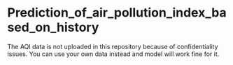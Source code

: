 # Prediction_of_air_pollution_index_based_on_history
The AQI data is not uploaded in this repository because of confidentiality issues. You can use your own data instead and model will work fine for it.
